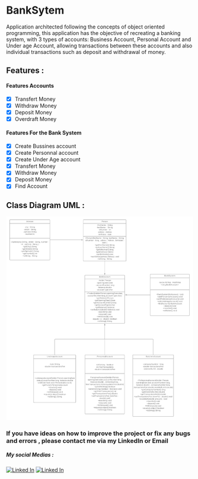 # BankSytem

Application architected following the concepts of object oriented programming, this application has the objective of recreating a banking system, with 3 types of accounts: Business Account, Personal Account and Under age Account, allowing transactions between these accounts and also individual transactions such as deposit and withdrawal of money.

## Features :

#### Features Accounts
- [x] Transfert Money
- [x] Withdraw Money
- [x] Deposit Money
- [x] Overdraft Money
#### Features For the Bank System
- [x] Create Bussines account
- [x] Create Personnal account
- [x] Create Under Age account
- [x] Transfert Money
- [x] Withdraw Money
- [x] Deposit Money
- [x] Find Account

## Class Diagram UML : 

<img src="/UML_BankSystem.png" alt="Class Diagram UML"/>

### If you have ideas on how to improve the project or fix any bugs and errors , please contact me via my LinkedIn or Email

##### My social Medias :

[![Linked In](https://img.shields.io/badge/LinkedIn-0077B5?style=for-the-badge&logo=linkedin&logoColor=white)](https://www.linkedin.com/in/edusampaiofalcao/)
[![Linked In](https://img.shields.io/badge/Gmail-D14836?style=for-the-badge&logo=gmail&logoColor=white)](https://mail.google.com/mail/u/0/?tab=rm&ogbl#inbox?compose=CllgCJvlHtkcnfxKRDDrzHRgJQKWqRVwfgXZRMSQprcjfnrKbCMvPcgkgGTvmtcHCGPqWxzRTdB)
